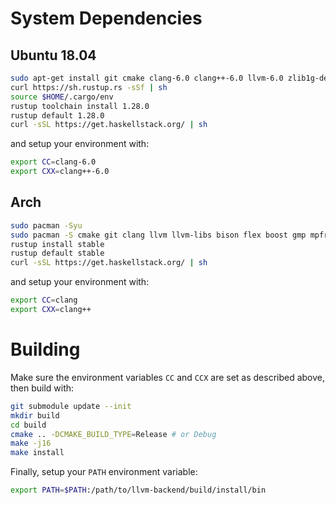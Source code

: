 System Dependencies
===================

Ubuntu 18.04
------------

```sh
sudo apt-get install git cmake clang-6.0 clang++-6.0 llvm-6.0 zlib1g-dev bison flex libboost-test-dev libgmp-dev libmpfr-dev libyaml-cpp-dev libjemalloc-dev curl
curl https://sh.rustup.rs -sSf | sh
source $HOME/.cargo/env
rustup toolchain install 1.28.0
rustup default 1.28.0
curl -sSL https://get.haskellstack.org/ | sh
```

and setup your environment with:

```sh
export CC=clang-6.0
export CXX=clang++-6.0
```

Arch
----

```sh
sudo pacman -Syu
sudo pacman -S cmake git clang llvm llvm-libs bison flex boost gmp mpfr libyaml yaml-cpp jemalloc curl zlib
rustup install stable
rustup default stable
curl -sSL https://get.haskellstack.org/ | sh
```

and setup your environment with:

```sh
export CC=clang
export CXX=clang++
```

Building
========

Make sure the environment variables `CC` and `CCX` are set as described above, then build with:

```sh
git submodule update --init
mkdir build
cd build
cmake .. -DCMAKE_BUILD_TYPE=Release # or Debug
make -j16
make install
```

Finally, setup your `PATH` environment variable:

```sh
export PATH=$PATH:/path/to/llvm-backend/build/install/bin
```
